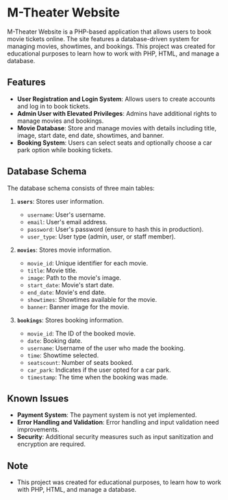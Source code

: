 # M-Theater Website

M-Theater Website is a PHP-based application that allows users to book movie tickets online. The site features a database-driven system for managing movies, showtimes, and bookings. This project was created for educational purposes to learn how to work with PHP, HTML, and manage a database.

## Features

- **User Registration and Login System**: Allows users to create accounts and log in to book tickets.
- **Admin User with Elevated Privileges**: Admins have additional rights to manage movies and bookings.
- **Movie Database**: Store and manage movies with details including title, image, start date, end date, showtimes, and banner.
- **Booking System**: Users can select seats and optionally choose a car park option while booking tickets.

## Database Schema

The database schema consists of three main tables:

1. **`users`**: Stores user information.
   - `username`: User's username.
   - `email`: User's email address.
   - `password`: User's password (ensure to hash this in production).
   - `user_type`: User type (admin, user, or staff member).

2. **`movies`**: Stores movie information.
   - `movie_id`: Unique identifier for each movie.
   - `title`: Movie title.
   - `image`: Path to the movie's image.
   - `start_date`: Movie's start date.
   - `end_date`: Movie's end date.
   - `showtimes`: Showtimes available for the movie.
   - `banner`: Banner image for the movie.

3. **`bookings`**: Stores booking information.
   - `movie_id`: The ID of the booked movie.
   - `date`: Booking date.
   - `username`: Username of the user who made the booking.
   - `time`: Showtime selected.
   - `seatscount`: Number of seats booked.
   - `car_park`: Indicates if the user opted for a car park.
   - `timestamp`: The time when the booking was made.

## Known Issues

- **Payment System**: The payment system is not yet implemented.
- **Error Handling and Validation**: Error handling and input validation need improvements.
- **Security**: Additional security measures such as input sanitization and encryption are required.

## Note

- This project was created for educational purposes, to learn how to work with PHP, HTML, and manage a database.
